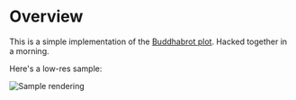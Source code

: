 Overview
========

This is a simple implementation of the [Buddhabrot plot](http://en.wikipedia.org/wiki/Buddhabrot). Hacked together in a morning. 

Here's a low-res sample:

![Sample rendering](https://github.com/mcfunley/buddhabrot/raw/master/sample.png)